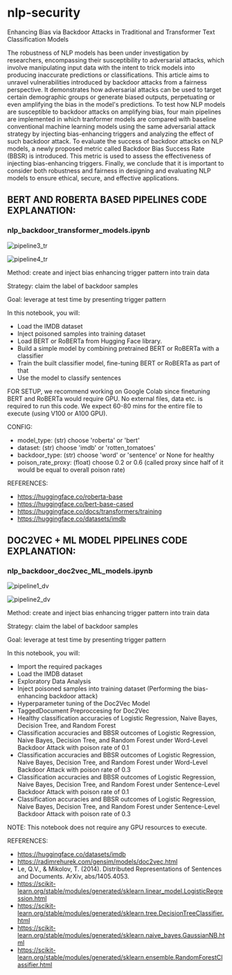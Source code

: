 # nlp-security
Enhancing Bias via Backdoor Attacks in Traditional and Transformer Text Classification Models

The robustness of NLP models has been under investigation by researchers, encompassing their susceptibility to adversarial attacks, which involve manipulating input data with the intent to trick models into producing inaccurate predictions or classifications. This article aims to unravel vulnerabilities introduced by backdoor attacks from a fairness perspective. It demonstrates how adversarial attacks can be used to target certain demographic groups or generate biased outputs, perpetuating or even amplifying the bias in the model's predictions. To test how NLP models are susceptible to backdoor attacks on amplifying bias, four main pipelines are  implemented in which tranformer models are compared with baseline conventional machine learning models using the same adversarial attack strategy by injecting bias-enhancing triggers and analyzing the effect of such backdoor attack. To evaluate the success of backdoor attacks on NLP models, a newly proposed metric called Backdoor Bias Success Rate (BBSR) is introduced. This metric is used to assess the effectiveness of injecting bias-enhancing triggers. Finally, we conclude that it is important to consider both robustness and fairness in designing and evaluating NLP models to ensure ethical, secure, and effective applications.

## BERT AND ROBERTA BASED PIPELINES CODE EXPLANATION:
### nlp_backdoor_transformer_models.ipynb

![pipeline3_tr](https://github.com/aatabek/nlp-security/assets/45209959/c4475c68-d8f2-42bf-9401-0691916cfdfd)

![pipeline4_tr](https://github.com/aatabek/nlp-security/assets/45209959/5dee5a0a-c851-416c-8f74-8ada250e043a)

Method: create and inject bias enhancing trigger pattern into train data

Strategy: claim the label of backdoor samples

Goal: leverage at test time by presenting trigger pattern

In this notebook, you will:

- Load the IMDB dataset
- Inject poisoned samples into training dataset
- Load BERT or RoBERTa from Hugging Face library.
- Build a simple model by combining pretrained BERT or RoBERTa with a classifier
- Train the built classifier model, fine-tuning BERT or RoBERTa as part of that
- Use the model to classify sentences

FOR SETUP, we recommend working on Google Colab since finetuning BERT and RoBERTa would require GPU. No external files, data etc. is required to run this code. We expect 60-80 mins for the entire file to execute (using V100 or A100 GPU).

CONFIG:
- model_type: (str) choose 'roberta' or 'bert'
- dataset: (str) choose 'imdb' or 'rotten_tomatoes'
- backdoor_type: (str) choose 'word' or 'sentence' or None for healthy
- poison_rate_proxy: (float) choose 0.2 or 0.6 (called proxy since half of it would be equal to overall poison rate)

REFERENCES:
- https://huggingface.co/roberta-base
- https://huggingface.co/bert-base-cased
- https://huggingface.co/docs/transformers/training
- https://huggingface.co/datasets/imdb



## DOC2VEC + ML MODEL PIPELINES CODE EXPLANATION:
### nlp_backdoor_doc2vec_ML_models.ipynb

![pipeline1_dv](https://github.com/aatabek/nlp-security/assets/45209959/1d7bdf9f-4fbf-4f7e-acb1-298844e2847a)

![pipeline2_dv](https://github.com/aatabek/nlp-security/assets/45209959/e4d7cbac-16f1-4076-b118-c2dde11d404d)


Method: create and inject bias enhancing trigger pattern into train data

Strategy: claim the label of backdoor samples

Goal: leverage at test time by presenting trigger pattern

In this notebook, you will:
- Import the required packages
- Load the IMDB dataset
- Exploratory Data Analysis
- Inject poisoned samples into training dataset (Performing the bias-enhancing backdoor attack)
- Hyperparameter tuning of the Doc2Vec Model
- TaggedDocument Preproccesing for Doc2Vec
- Healthy classification accuracies of Logistic Regression, Naive Bayes, Decision Tree, and Random Forest
- Classification accuracies and BBSR outcomes of Logistic Regression, Naive Bayes, Decision Tree, and Random Forest under Word-Level Backdoor Attack with poison rate of 0.1
- Classification accuracies and BBSR outcomes of Logistic Regression, Naive Bayes, Decision Tree, and Random Forest under Word-Level Backdoor Attack with poison rate of 0.3
- Classification accuracies and BBSR outcomes of Logistic Regression, Naive Bayes, Decision Tree, and Random Forest under Sentence-Level Backdoor Attack with poison rate of 0.1
- Classification accuracies and BBSR outcomes of Logistic Regression, Naive Bayes, Decision Tree, and Random Forest under Sentence-Level Backdoor Attack with poison rate of 0.3

NOTE: This notebook does not require any GPU resources to execute.

REFERENCES:
- https://huggingface.co/datasets/imdb
- https://radimrehurek.com/gensim/models/doc2vec.html
- Le, Q.V., & Mikolov, T. (2014). Distributed Representations of Sentences and Documents. ArXiv, abs/1405.4053.
- https://scikit-learn.org/stable/modules/generated/sklearn.linear_model.LogisticRegression.html
- https://scikit-learn.org/stable/modules/generated/sklearn.tree.DecisionTreeClassifier.html
- https://scikit-learn.org/stable/modules/generated/sklearn.naive_bayes.GaussianNB.html
- https://scikit-learn.org/stable/modules/generated/sklearn.ensemble.RandomForestClassifier.html

